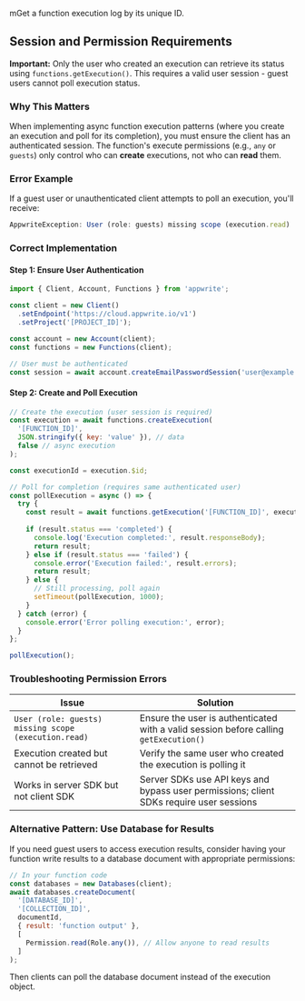 mGet a function execution log by its unique ID.

## Session and Permission Requirements

**Important:** Only the user who created an execution can retrieve its status using `functions.getExecution()`. This requires a valid user session - guest users cannot poll execution status.

### Why This Matters

When implementing async function execution patterns (where you create an execution and poll for its completion), you must ensure the client has an authenticated session. The function's execute permissions (e.g., `any` or `guests`) only control who can **create** executions, not who can **read** them.

### Error Example

If a guest user or unauthenticated client attempts to poll an execution, you'll receive:

```javascript
AppwriteException: User (role: guests) missing scope (execution.read)
```

### Correct Implementation

#### Step 1: Ensure User Authentication

```javascript
import { Client, Account, Functions } from 'appwrite';

const client = new Client()
  .setEndpoint('https://cloud.appwrite.io/v1')
  .setProject('[PROJECT_ID]');

const account = new Account(client);
const functions = new Functions(client);

// User must be authenticated
const session = await account.createEmailPasswordSession('user@example.com', 'password');
```

#### Step 2: Create and Poll Execution

```javascript
// Create the execution (user session is required)
const execution = await functions.createExecution(
  '[FUNCTION_ID]',
  JSON.stringify({ key: 'value' }), // data
  false // async execution
);

const executionId = execution.$id;

// Poll for completion (requires same authenticated user)
const pollExecution = async () => {
  try {
    const result = await functions.getExecution('[FUNCTION_ID]', executionId);
    
    if (result.status === 'completed') {
      console.log('Execution completed:', result.responseBody);
      return result;
    } else if (result.status === 'failed') {
      console.error('Execution failed:', result.errors);
      return result;
    } else {
      // Still processing, poll again
      setTimeout(pollExecution, 1000);
    }
  } catch (error) {
    console.error('Error polling execution:', error);
  }
};

pollExecution();
```

### Troubleshooting Permission Errors

| Issue | Solution |
|-------|----------|
| `User (role: guests) missing scope (execution.read)` | Ensure the user is authenticated with a valid session before calling `getExecution()` |
| Execution created but cannot be retrieved | Verify the same user who created the execution is polling it |
| Works in server SDK but not client SDK | Server SDKs use API keys and bypass user permissions; client SDKs require user sessions |

### Alternative Pattern: Use Database for Results

If you need guest users to access execution results, consider having your function write results to a database document with appropriate permissions:

```javascript
// In your function code
const databases = new Databases(client);
await databases.createDocument(
  '[DATABASE_ID]',
  '[COLLECTION_ID]',
  documentId,
  { result: 'function output' },
  [
    Permission.read(Role.any()), // Allow anyone to read results
  ]
);
```

Then clients can poll the database document instead of the execution object.
